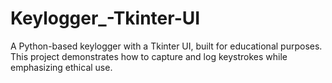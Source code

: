 # Keylogger_-Tkinter-UI
A Python-based keylogger with a Tkinter UI, built for educational purposes. This project demonstrates how to capture and log keystrokes while emphasizing ethical use.
